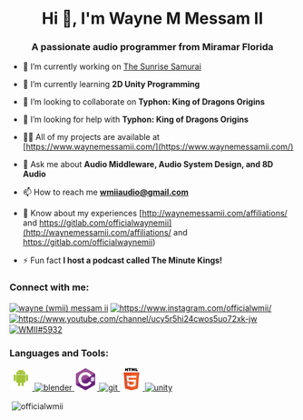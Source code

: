 <h1 align="center">Hi 👋, I'm Wayne M Messam II</h1>
<h3 align="center">A passionate audio programmer from Miramar Florida</h3>

- 🔭 I’m currently working on [The Sunrise Samurai](https://www.neptunescloud.com/projects/)

- 🌱 I’m currently learning **2D Unity Programming**

- 👯 I’m looking to collaborate on **Typhon: King of Dragons Origins**

- 🤝 I’m looking for help with **Typhon: King of Dragons Origins**

- 👨‍💻 All of my projects are available at [https://www.waynemessamii.com/](https://www.waynemessamii.com/)

- 💬 Ask me about **Audio Middleware, Audio System Design, and 8D Audio**

- 📫 How to reach me **wmiiaudio@gmail.com**

- 📄 Know about my experiences [http://waynemessamii.com/affiliations/ and https://gitlab.com/officialwaynemii](http://waynemessamii.com/affiliations/ and https://gitlab.com/officialwaynemii)

- ⚡ Fun fact **I host a podcast called The Minute Kings!**

<h3 align="left">Connect with me:</h3>
<p align="left">
<a href="https://linkedin.com/in/wayne (wmii) messam ii" target="blank"><img align="center" src="https://raw.githubusercontent.com/rahuldkjain/github-profile-readme-generator/master/src/images/icons/Social/linked-in-alt.svg" alt="wayne (wmii) messam ii" height="30" width="40" /></a>
<a href="https://instagram.com/https://www.instagram.com/officialwmii/" target="blank"><img align="center" src="https://raw.githubusercontent.com/rahuldkjain/github-profile-readme-generator/master/src/images/icons/Social/instagram.svg" alt="https://www.instagram.com/officialwmii/" height="30" width="40" /></a>
<a href="https://www.youtube.com/c/https://www.youtube.com/channel/ucy5r5hi24cwos5uo72xk-jw" target="blank"><img align="center" src="https://raw.githubusercontent.com/rahuldkjain/github-profile-readme-generator/master/src/images/icons/Social/youtube.svg" alt="https://www.youtube.com/channel/ucy5r5hi24cwos5uo72xk-jw" height="30" width="40" /></a>
<a href="https://discord.gg/WMII#5932" target="blank"><img align="center" src="https://raw.githubusercontent.com/rahuldkjain/github-profile-readme-generator/master/src/images/icons/Social/discord.svg" alt="WMII#5932" height="30" width="40" /></a>
</p>

<h3 align="left">Languages and Tools:</h3>
<p align="left"> <a href="https://developer.android.com" target="_blank" rel="noreferrer"> <img src="https://raw.githubusercontent.com/devicons/devicon/master/icons/android/android-original-wordmark.svg" alt="android" width="40" height="40"/> </a> <a href="https://www.blender.org/" target="_blank" rel="noreferrer"> <img src="https://download.blender.org/branding/community/blender_community_badge_white.svg" alt="blender" width="40" height="40"/> </a> <a href="https://www.w3schools.com/cs/" target="_blank" rel="noreferrer"> <img src="https://raw.githubusercontent.com/devicons/devicon/master/icons/csharp/csharp-original.svg" alt="csharp" width="40" height="40"/> </a> <a href="https://git-scm.com/" target="_blank" rel="noreferrer"> <img src="https://www.vectorlogo.zone/logos/git-scm/git-scm-icon.svg" alt="git" width="40" height="40"/> </a> <a href="https://www.w3.org/html/" target="_blank" rel="noreferrer"> <img src="https://raw.githubusercontent.com/devicons/devicon/master/icons/html5/html5-original-wordmark.svg" alt="html5" width="40" height="40"/> </a> <a href="https://unity.com/" target="_blank" rel="noreferrer"> <img src="https://www.vectorlogo.zone/logos/unity3d/unity3d-icon.svg" alt="unity" width="40" height="40"/> </a> </p>

<p>&nbsp;<img align="center" src="https://github-readme-stats.vercel.app/api?username=officialwmii&show_icons=true&locale=en" alt="officialwmii" /></p>
